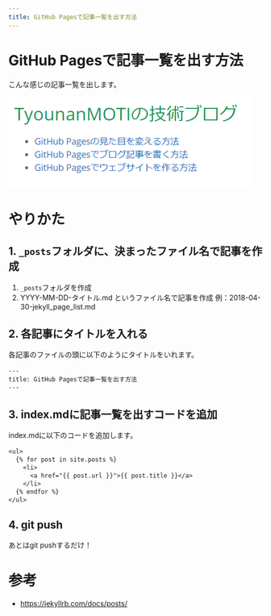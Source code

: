 ```yaml
---
title: GitHub Pagesで記事一覧を出す方法
---
```


# GitHub Pagesで記事一覧を出す方法
こんな感じの記事一覧を出します。

![記事一覧](/images/page_list.png)

# やりかた
## 1. `_posts`フォルダに、決まったファイル名で記事を作成
1. `_posts`フォルダを作成
2. YYYY-MM-DD-タイトル.md というファイル名で記事を作成
  例：2018-04-30-jekyll_page_list.md

## 2. 各記事にタイトルを入れる
各記事のファイルの頭に以下のようにタイトルをいれます。

```
---
title: GitHub Pagesで記事一覧を出す方法
---
```

## 3. index.mdに記事一覧を出すコードを追加
index.mdに以下のコードを追加します。

```
<ul>
  {% for post in site.posts %}
    <li>
      <a href="{{ post.url }}">{{ post.title }}</a>
    </li>
  {% endfor %}
</ul>
```

## 4. git push
あとはgit pushするだけ！

# 参考
- https://jekyllrb.com/docs/posts/
